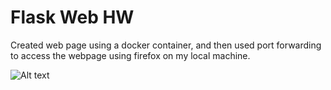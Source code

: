 # Flask Web HW

Created web page using a docker container, and then used port forwarding to access the webpage using firefox on my local machine.

![Alt text](eoinoconnell04/flask_web/blob/main/Flask_Web%20HW%20screenshot.png?raw=true "Optional Title")
